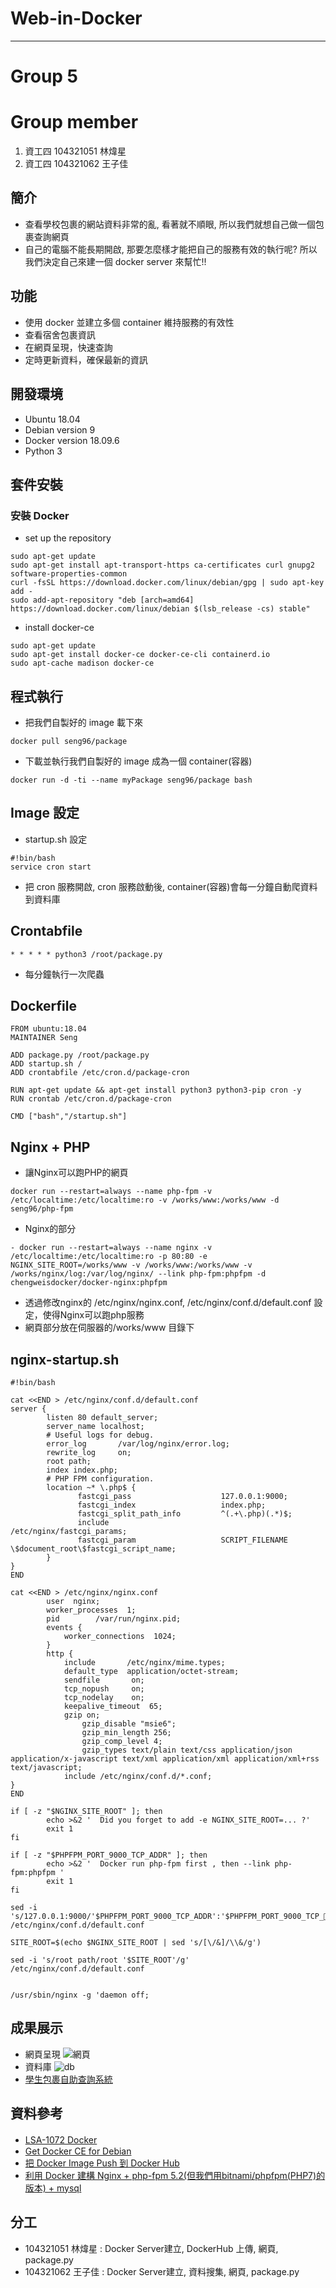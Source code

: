 # Web-in-Docker
---
# Group 5
# Group member
1. 資工四 104321051 林煒星
2. 資工四 104321062 王子佳

## 簡介
- 查看學校包裹的網站資料非常的亂, 看著就不順眼, 所以我們就想自己做一個包裹查詢網頁
- 自己的電腦不能長期開啟, 那要怎麼樣才能把自己的服務有效的執行呢? 所以我們決定自己來建一個 docker server 來幫忙!!

## 功能
- 使用 docker 並建立多個 container 維持服務的有效性
- 查看宿舍包裹資訊
- 在網頁呈現，快速查詢
- 定時更新資料，確保最新的資訊

## 開發環境
- Ubuntu 18.04
- Debian version 9
- Docker version 18.09.6
- Python 3

## 套件安裝
### 安裝 Docker
- set up the repository
```
sudo apt-get update
sudo apt-get install apt-transport-https ca-certificates curl gnupg2 software-properties-common
curl -fsSL https://download.docker.com/linux/debian/gpg | sudo apt-key add -
sudo add-apt-repository "deb [arch=amd64] https://download.docker.com/linux/debian $(lsb_release -cs) stable"
```
- install docker-ce
```
sudo apt-get update
sudo apt-get install docker-ce docker-ce-cli containerd.io
sudo apt-cache madison docker-ce
```

## 程式執行
- 把我們自製好的 image 載下來
```
docker pull seng96/package
```
- 下載並執行我們自製好的 image 成為一個 container(容器)
```
docker run -d -ti --name myPackage seng96/package bash
```

## Image 設定
- startup.sh 設定
```
#!bin/bash
service cron start
```
- 把 cron 服務開啟, cron 服務啟動後, container(容器)會每一分鐘自動爬資料到資料庫

## Crontabfile
```
* * * * * python3 /root/package.py
```
- 每分鐘執行一次爬蟲

## Dockerfile
```
FROM ubuntu:18.04
MAINTAINER Seng

ADD package.py /root/package.py
ADD startup.sh /
ADD crontabfile /etc/cron.d/package-cron

RUN apt-get update && apt-get install python3 python3-pip cron -y
RUN crontab /etc/cron.d/package-cron

CMD ["bash","/startup.sh"]
```

## Nginx + PHP
- 讓Nginx可以跑PHP的網頁
```
docker run --restart=always --name php-fpm -v /etc/localtime:/etc/localtime:ro -v /works/www:/works/www -d seng96/php-fpm
```
- Nginx的部分
```
- docker run --restart=always --name nginx -v /etc/localtime:/etc/localtime:ro -p 80:80 -e NGINX_SITE_ROOT=/works/www -v /works/www:/works/www -v /works/nginx/log:/var/log/nginx/ --link php-fpm:phpfpm -d chengweisdocker/docker-nginx:phpfpm
```
- 透過修改nginx的 /etc/nginx/nginx.conf, /etc/nginx/conf.d/default.conf 設定，使得Nginx可以跑php服務
- 網頁部分放在伺服器的/works/www 目錄下

## nginx-startup.sh
```
#!bin/bash

cat <<END > /etc/nginx/conf.d/default.conf
server {
        listen 80 default_server;
        server_name localhost;
        # Useful logs for debug.
        error_log       /var/log/nginx/error.log;
        rewrite_log     on;
        root path;
        index index.php;
        # PHP FPM configuration.
        location ~* \.php$ {
               fastcgi_pass                    127.0.0.1:9000;
               fastcgi_index                   index.php;
               fastcgi_split_path_info         ^(.+\.php)(.*)$;
               include                         /etc/nginx/fastcgi_params;
               fastcgi_param                   SCRIPT_FILENAME \$document_root\$fastcgi_script_name;
        }
}
END

cat <<END > /etc/nginx/nginx.conf
        user  nginx;
        worker_processes  1;
        pid        /var/run/nginx.pid;
        events {
            worker_connections  1024;
        }
        http {
            include       /etc/nginx/mime.types;
            default_type  application/octet-stream;
            sendfile       on;
            tcp_nopush     on;
            tcp_nodelay    on;
            keepalive_timeout  65;
            gzip on;
                gzip_disable "msie6";
                gzip_min_length 256;
                gzip_comp_level 4;
                gzip_types text/plain text/css application/json application/x-javascript text/xml application/xml application/xml+rss text/javascript;
            include /etc/nginx/conf.d/*.conf;
}
END

if [ -z "$NGINX_SITE_ROOT" ]; then
        echo >&2 '  Did you forget to add -e NGINX_SITE_ROOT=... ?'
        exit 1
fi

if [ -z "$PHPFPM_PORT_9000_TCP_ADDR" ]; then
        echo >&2 '  Docker run php-fpm first , then --link php-fpm:phpfpm '
        exit 1
fi

sed -i 's/127.0.0.1:9000/'$PHPFPM_PORT_9000_TCP_ADDR':'$PHPFPM_PORT_9000_TCP_PORT'/g' /etc/nginx/conf.d/default.conf

SITE_ROOT=$(echo $NGINX_SITE_ROOT | sed 's/[\/&]/\\&/g')

sed -i 's/root path/root '$SITE_ROOT'/g' /etc/nginx/conf.d/default.conf


/usr/sbin/nginx -g 'daemon off;
```

## 成果展示
- 網頁呈現
![網頁](https://github.com/NCNU-OpenSource/Docker-Server/blob/master/%E5%AD%B8%E7%94%9F%E5%8C%85%E8%A3%B9%E6%9F%A5%E8%A9%A2%E7%B3%BB%E7%B5%B1.png)
- 資料庫
![db](https://github.com/NCNU-OpenSource/Docker-Server/blob/master/db.png)
- [學生包裹自助查詢系統](http://35.229.226.20/?fbclid=IwAR35dq0Svd6S-lKXD0dLKRDHWAUFnw5wnCBJk3RVlLFRGy8sekhSF1u0aP0)

## 資料參考
- [LSA-1072 Docker](https://docs.google.com/presentation/d/1wYhJkBQkx0jS-oyJG-2imdI7p93wti4XZqR9Jc49PxE/edit?usp=sharing)　
- [Get Docker CE for Debian](https://docs.docker.com/install/linux/docker-ce/debian/)
- [把 Docker Image Push 到 Docker Hub](https://ithelp.ithome.com.tw/articles/10191139)
- [利用 Docker 建構 Nginx + php-fpm 5.2(但我們用bitnami/phpfpm(PHP7)的版本) + mysql](http://blog.chengweichen.com/2015/05/docker-nginx-php-fpm-52-mysql.html?fbclid=IwAR1DuH4fd8Gt3cBI5pfpip3C8-2fR5m40GLV2vB45ALnBtmFBSLXRGH8EFE)

## 分工
- 104321051 林煒星 : Docker Server建立, DockerHub 上傳, 網頁, package.py
- 104321062 王子佳 : Docker Server建立, 資料搜集, 網頁, package.py


